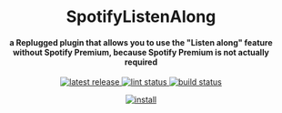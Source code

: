 <h1 align="center">SpotifyListenAlong</h1>
  <h4 align="center">a Replugged plugin that allows you to use the "Listen along" feature without Spotify Premium, because Spotify Premium is not actually required</h4>
<p align="center">
  <a href="https://github.com/Socketlike/SpotifyListenAlong/releases/latest">
    <img alt="latest release" src="https://img.shields.io/github/v/release/Socketlike/SpotifyListenAlong?label=version&sort=semver">
  </a>
  <a href="https://github.com/Socketlike/SpotifyListenAlong/actions/workflows/lint.yml">
    <img alt="lint status" src="https://img.shields.io/github/actions/workflow/status/Socketlike/SpotifyListenAlong/lint.yml?label=lint">
  </a>
  <a href="https://github.com/Socketlike/SpotifyListenAlong/actions/workflows/release.yml">
    <img alt="build status" src="https://img.shields.io/github/actions/workflow/status/Socketlike/SpotifyListenAlong/release.yml?label=build">
  </a>
</p>
<p align="center">
  <a href="https://replugged.dev/install?identifier=lib.evelyn.SpotifyListenAlong">
    <img alt="install" src="https://img.shields.io/github/v/release/Socketlike/SpotifyListenAlong?label=Install&sort=semver&style=for-the-badge">
  </a>
</p>
